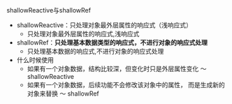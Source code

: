 shallowReactive与shallowRef
- shallowReactive：只处理对象最外层属性的响应式（浅响应式）
    - 只处理对象最外层属性的响应式,浅响应式
- shallowRef：**只处理基本数据类型的响应式，不进行对象的响应式处理**
    - 只处理基本数据的响应式,不进行对象的响应式处理
- 什么时候使用
    - 如果有一个对象数据，结构比较深，但变化时只是外层属性变化 ～ shallowReactive
    - 如果有一个对象数据，后续功能不会修改该对象中的属性，
    而是生成新的对象来替换 ～ shallowRef